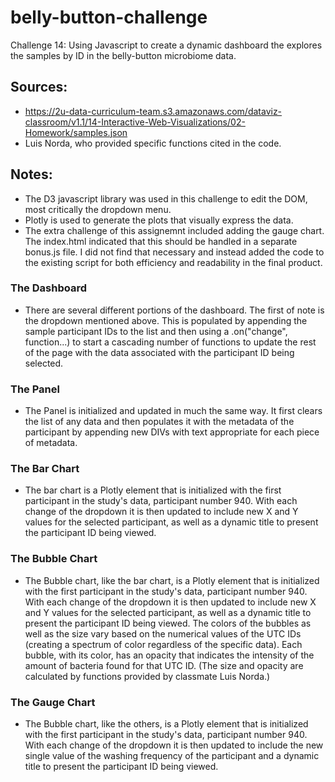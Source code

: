 # belly-button-challenge
Challenge 14: Using Javascript to create a dynamic dashboard the explores the samples by ID in the belly-button microbiome data.

## Sources: 
- https://2u-data-curriculum-team.s3.amazonaws.com/dataviz-classroom/v1.1/14-Interactive-Web-Visualizations/02-Homework/samples.json
- Luis Norda, who provided specific functions cited in the code.

## Notes:
- The D3 javascript library was used in this challenge to edit the DOM, most critically the dropdown menu.
- Plotly is used to generate the plots that visually express the data.
- The extra challenge of this assignemnt included adding the gauge chart. The index.html indicated that this should be handled in a separate bonus.js file. I did not find that necessary and instead added the code to the existing script for both efficiency and readability in the final product.

### The Dashboard
- There are several different portions of the dashboard. The first of note is the dropdown mentioned above. This is populated by appending the sample participant IDs to the list and then using a .on("change", function...) to start a cascading number of functions to update the rest of the page with the data associated with the participant ID being selected.

### The Panel
- The Panel is initialized and updated in much the same way. It first clears the list of any data and then populates it with the metadata of the participant by appending new DIVs with text appropriate for each piece of metadata.

### The Bar Chart
- The bar chart is a Plotly element that is initialized with the first participant in the study's data, participant number 940. With each change of the dropdown it is then updated to include new X and Y values for the selected participant, as well as a dynamic title to present the participant ID being viewed.

### The Bubble Chart
- The Bubble chart, like the bar chart, is a Plotly element that is initialized with the first participant in the study's data, participant number 940. With each change of the dropdown it is then updated to include new X and Y values for the selected participant, as well as a dynamic title to present the participant ID being viewed. The colors of the bubbles as well as the size vary based on the numerical values of the UTC IDs (creating a spectrum of color regardless of the specific data). Each bubble, with its color, has an opacity that indicates the intensity of the amount of bacteria found for that UTC ID. (The size and opacity are calculated by functions provided by classmate Luis Norda.)

### The Gauge Chart
- The Bubble chart, like the others, is a Plotly element that is initialized with the first participant in the study's data, participant number 940. With each change of the dropdown it is then updated to include the new single value of the washing frequency of the participant and a  dynamic title to present the participant ID being viewed.
